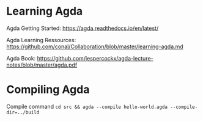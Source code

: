 # Learning Agda

Agda Getting Started:
https://agda.readthedocs.io/en/latest/

Agda Learning Ressources:
https://github.com/conal/Collaboration/blob/master/learning-agda.md

Agda Book:
https://github.com/jespercockx/agda-lecture-notes/blob/master/agda.pdf

# Compiling Agda

Compile command `cd src && agda --compile hello-world.agda --compile-dir=../build`